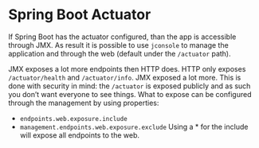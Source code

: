 # Spring Boot Actuator
If Spring Boot has the actuator configured, than the app is accessible through JMX.
As result it is possible to use `jconsole` to manage the application
and through the web (default under the `/actuator` path).

JMX exposes a lot more endpoints then HTTP does. 
HTTP only exposes `/actuator/health` and `/actuator/info`. JMX exposed a lot more. 
This is done with security in mind: the `/actuator` is exposed publicly 
and as such you don’t want everyone to see things. 
What to expose can be configured through the management by using properties:
* `endpoints.web.exposure.include` 
* `management.endpoints.web.exposure.exclude`
Using a * for the include will expose all endpoints to the web.
